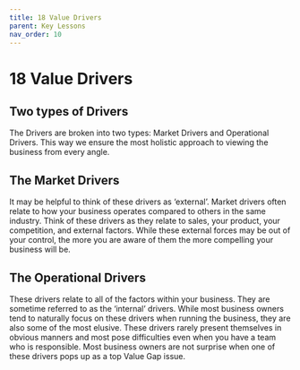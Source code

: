 ```yaml
---
title: 18 Value Drivers
parent: Key Lessons
nav_order: 10
---
```


# 18 Value Drivers

## Two types of Drivers 
The Drivers are broken into two types: Market Drivers and Operational Drivers. This way we ensure the most holistic approach to viewing the business from every angle. 

## The Market Drivers 
It may be helpful to think of these drivers as ‘external’. Market drivers often relate to how your business operates compared to others in the same industry. Think of these drivers as they relate to sales, your product, your competition, and external factors. While these external forces may be out of your control, the more you are aware of them the more compelling your business will be. 

## The Operational Drivers 
These drivers relate to all of the factors within your business. They are sometime referred to as the ‘internal’ drivers. While most business owners tend to naturally focus on these drivers when running the business, they are also some of the most elusive. These drivers rarely present themselves in obvious manners and most pose difficulties even when you have a team who is responsible. Most business owners are not surprise when one of these drivers pops up as a top Value Gap issue.